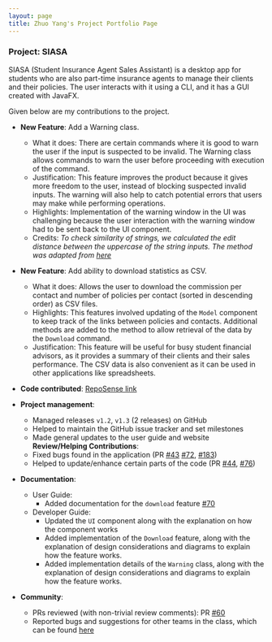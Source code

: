 ```yaml
---
layout: page
title: Zhuo Yang's Project Portfolio Page
---
```


### Project: SIASA

SIASA (Student Insurance Agent Sales Assistant) is a desktop app for students who are also part-time insurance agents to manage their clients and their policies. The user interacts with it using a CLI, and it has a GUI created with JavaFX.

Given below are my contributions to the project.

* **New Feature**: Add a Warning class.
    * What it does: There are certain commands where it is good to warn the user if the input is suspected to be invalid. The Warning class allows commands to warn the user
      before proceeding with execution of the command.
    * Justification: This feature improves the product because it gives more freedom to the user, instead of blocking suspected invalid inputs. The warning will also help to
      catch potential errors that users may make while performing operations.
    * Highlights: Implementation of the warning window in the UI was challenging because the user interaction with the warning window had to be sent back to the UI component.
    * Credits: *To check similarity of strings, we calculated the edit distance between the uppercase of the string inputs. The method was adapted from [here](https://www.geeksforgeeks.org/check-if-two-given-strings-are-at-edit-distance-one/)*

* **New Feature**: Add ability to download statistics as CSV.
    * What it does: Allows the user to download the commission per contact and number of policies per contact (sorted in descending order) as CSV files.
    * Highlights: This features involved updating of the `Model` component to keep track of the links between policies and contacts. Additional
      methods are added to the method to allow retrieval of the data by the `Download` command.
    * Justification: This feature will be useful for busy student financial advisors, as it provides a summary of their clients and their sales performance. The CSV
      data is also convenient as it can be used in other applications like spreadsheets.

* **Code contributed**: [RepoSense link](https://nus-cs2103-ay2122s1.github.io/tp-dashboard/?search=zhuoyang125&sort=groupTitle&sortWithin=title&since=2021-09-17&timeframe=commit&mergegroup=&groupSelect=groupByRepos&breakdown=false&tabOpen=true&tabType=authorship&tabAuthor=zhuoyang125&tabRepo=AY2122S1-CS2103-F10-4%2Ftp%5Bmaster%5D&authorshipIsMergeGroup=false&authorshipFileTypes=docs~functional-code~test-code~other&authorshipIsBinaryFileTypeChecked=false)

* **Project management**:
    * Managed releases `v1.2`, `v1.3` (2 releases) on GitHub
    * Helped to maintain the GitHub issue tracker and set milestones
    * Made general updates to the user guide and website
  **Review/Helping Contributions**:
    * Fixed bugs found in the application (PR [\#43](https://github.com/AY2122S1-CS2103-F10-4/tp/pull/43) [\#72](https://github.com/AY2122S1-CS2103-F10-4/tp/pull/72), [\#183](https://github.com/AY2122S1-CS2103-F10-4/tp/pull/183))
    * Helped to update/enhance certain parts of the code (PR [\#44](https://github.com/AY2122S1-CS2103-F10-4/tp/pull/44), [\#76](https://github.com/AY2122S1-CS2103-F10-4/tp/pull/76))

* **Documentation**:
    * User Guide:
        * Added documentation for the `download` feature [\#70](https://github.com/AY2122S1-CS2103-F10-4/tp/pull/70/files)
    * Developer Guide:
        * Updated the `UI` component along with the explanation on how the component works
        * Added implementation of the `Download` feature, along with the explanation of design considerations and diagrams
          to explain how the feature works.
        * Added implementation details of the `Warning` class, along with the explanation of design considerations and diagrams
          to explain how the feature works.

* **Community**:
    * PRs reviewed (with non-trivial review comments): PR [\#60](https://github.com/AY2122S1-CS2103-F10-4/tp/pull/60)
    * Reported bugs and suggestions for other teams in the class, which can be found [here](https://github.com/zhuoyang125/ped/issues)
